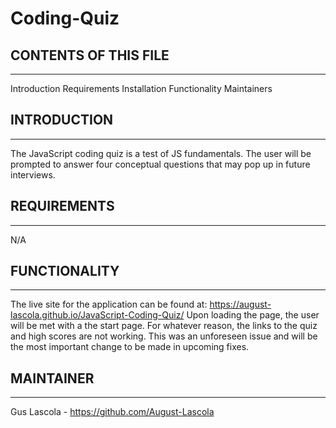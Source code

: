 # Coding-Quiz

## CONTENTS OF THIS FILE
-------------
Introduction
Requirements
Installation
Functionality
Maintainers

## INTRODUCTION
---------------
The JavaScript coding quiz is a test of JS fundamentals. The user will be prompted to answer four conceptual questions that may pop up in future interviews. 

## REQUIREMENTS
--------------
N/A


## FUNCTIONALITY
----------------
The live site for the application can be found at: https://august-lascola.github.io/JavaScript-Coding-Quiz/
Upon loading the page, the user will be met with a the start page. For whatever reason, the links to the quiz and high scores are not working. This was an unforeseen issue and will be the most important change to be made in upcoming fixes. 

## MAINTAINER
-------------
Gus Lascola - https://github.com/August-Lascola

